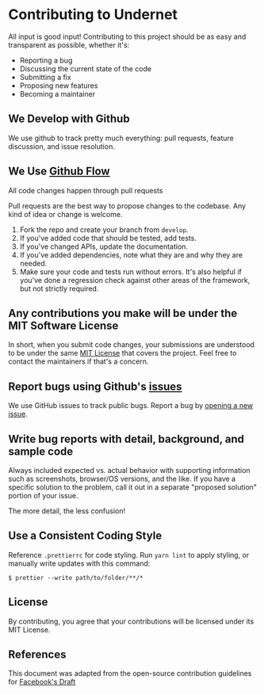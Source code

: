 # Contributing to Undernet

All input is good input! Contributing to this project should be as easy and transparent as possible, whether it's:

* Reporting a bug
* Discussing the current state of the code
* Submitting a fix
* Proposing new features
* Becoming a maintainer

## We Develop with Github

We use github to track pretty much everything: pull requests, feature discussion, and issue resolution.

## We Use [Github Flow](https://guides.github.com/introduction/flow/index.html)

All code changes happen through pull requests

Pull requests are the best way to propose changes to the codebase. Any kind of idea or change is welcome.

1.  Fork the repo and create your branch from `develop`.
2.  If you've added code that should be tested, add tests.
3.  If you've changed APIs, update the documentation.
4.  If you've added dependencies, note what they are and why they are needed.
5.  Make sure your code and tests run without errors. It's also helpful if you've done a regression check against other areas of the framework, but not strictly required.

## Any contributions you make will be under the MIT Software License

In short, when you submit code changes, your submissions are understood to be under the same [MIT License](http://choosealicense.com/licenses/mit/) that covers the project. Feel free to contact the maintainers if that's a concern.

## Report bugs using Github's [issues](https://github.com/geotrev/undernet/issues)

We use GitHub issues to track public bugs. Report a bug by [opening a new issue](https://github.com/geotrev/undernet/issues/new).

## Write bug reports with detail, background, and sample code

Always included expected vs. actual behavior with supporting information such as screenshots, browser/OS versions, and the like. If you have a specific solution to the problem, call it out in a separate "proposed solution" portion of your issue.

The more detail, the less confusion!

## Use a Consistent Coding Style

Reference `.prettierrc` for code styling. Run `yarn lint` to apply styling, or manually write updates with this command:

```shell
$ prettier --write path/to/folder/**/*
```

## License

By contributing, you agree that your contributions will be licensed under its MIT License.

## References

This document was adapted from the open-source contribution guidelines for [Facebook's Draft](https://github.com/facebook/draft-js/blob/a9316a723f9e918afde44dea68b5f9f39b7d9b00/CONTRIBUTING.md)
